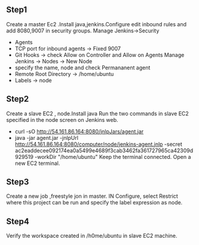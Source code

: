 ## Step1
Create a master Ec2 .Install java,jenkins.Configure edit inbound rules and add 8080,9007 in security groups.
Manage Jenkins->Security
- Agents
- TCP port for inbound agents -> Fixed 9007
- Git Hooks -> check Allow on Controller and Allow on Agents
Manage Jenkins -> Nodes -> New Node
- specify the name, node and check Permananent agent
- Remote Root Directory -> /home/ubuntu
- Labels -> node
## Step2

Create a slave EC2 , node.Install java
Run the two commands in slave EC2 specified in the node screen on Jenkins web.
- curl -sO http://54.161.86.164:8080/jnlpJars/agent.jar
- java -jar agent.jar -jnlpUrl http://54.161.86.164:8080/computer/node/jenkins-agent.jnlp -secret ac2eaddecee092174ea0a5499e4689f3cab3462fa361727965ca42309d929519 -workDir "/home/ubuntu"
Keep the terminal connected.
Open a new EC2 terminal.

## Step3
Create a new job ,freestyle jon in master.
IN Configure, select
Restrict where this project can be run and specify the label expression as node.

## Step4 
Verify the workspace created in /h0me/ubuntu in slave EC2 machine.




